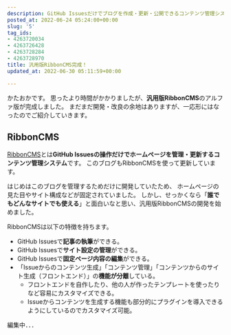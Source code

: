```yaml
---
description: GitHub Issuesだけでブログを作成・更新・公開できるコンテンツ管理システム「RibbonCMS」のアルファ版が完成しました！今回はその特徴や使い方をご紹介します！
posted_at: 2022-06-24 05:24:00+00:00
slug: '5'
tag_ids:
- 4263720034
- 4263726428
- 4263728284
- 4263728970
title: 汎用版RibbonCMS完成！
updated_at: 2022-06-30 05:11:59+00:00

---
```

かたおかです。
思ったより時間がかかりましたが、**汎用版RibbonCMS**のアルファ版が完成しました。
まだまだ開発・改良の余地はありますが、一応形にはなったのでご紹介していきます。

## RibbonCMS
[RibbonCMS](https://github.com/RibbonCMS/RibbonCMS)とは**GitHub Issuesの操作だけでホームページを管理・更新するコンテンツ管理システム**です。
このブログもRibbonCMSを使って更新しています。
<br/>

はじめはこのブログを管理するためだけに開発していたため、
ホームページの見た目やサイト構成などが固定されていました。
しかし、せっかくなら「**誰でもどんなサイトでも使える**」と面白いなと思い、汎用版RibbonCMSの開発を始めました。
<br/>

RibbonCMSは以下の特徴を持ちます。
- GitHub Issuesで**記事の執筆**ができる。
- GitHub Issuesで**サイト設定の管理**ができる。
- GitHub Issuesで**固定ページ内容の編集**ができる。
- 「Issueからのコンテンツ生成」「コンテンツ管理」「コンテンツからのサイト生成（フロントエンド）」の**機能が分離**している。
  - フロントエンドを自作したり、他の人が作ったテンプレートを使ったりなど容易にカスタマイズできる。
  - Issueからコンテンツを生成する機能も部分的にプラグインを導入できるようにしているのでカスタマイズ可能。

編集中．．．
